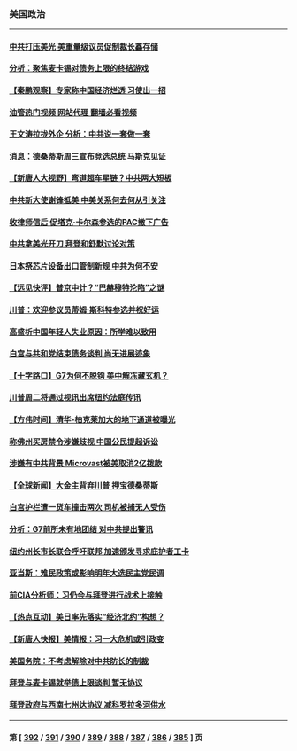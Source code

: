 ### 美国政治
---
#### [中共打压美光 美重量级议员促制裁长鑫存储](../../pages/ncid1078159/n14002702.md?05241245) 
#### [分析：聚焦麦卡锡对债务上限的终结游戏](../../pages/ncid1078159/n14002626.md?05241245) 
#### [【秦鹏观察】专家称中国经济烂透 习使出一招](../../pages/ncid1078159/n14002767.md?05241245) 
#### [油管热门视频 网站代理 翻墙必看视频](http://138.2.39.72:81/youtube.html?epic-marker?05241245)
#### [王文涛拉拢外企 分析：中共说一套做一套](../../pages/ncid1078159/n14002726.md?05241245) 
#### [消息：德桑蒂斯周三宣布竞选总统 马斯克见证](../../pages/ncid1078159/n14002652.md?05241245) 
#### [【新唐人大视野】弯道超车星链？中共两大短板](../../pages/ncid1078159/n14002690.md?05241245) 
#### [中共新大使谢锋抵美 中美关系何去何从引关注](../../pages/ncid1078159/n14002703.md?05241245) 
#### [收律师信后 促塔克‧卡尔森参选的PAC撤下广告](../../pages/ncid1078159/n14002686.md?05241245) 
#### [中共拿美光开刀 拜登和舒默讨论对策](../../pages/ncid1078159/n14002635.md?05241245) 
#### [日本祭芯片设备出口管制新规 中共为何不安](../../pages/ncid1078159/n14002608.md?05241245) 
#### [【远见快评】普京中计？“巴赫穆特沦陷”之谜](../../pages/ncid1078159/n14002567.md?05241245) 
#### [川普：欢迎参议员蒂姆‧斯科特参选并祝好运](../../pages/ncid1078159/n14002623.md?05241245) 
#### [高盛析中国年轻人失业原因：所学难以致用](../../pages/ncid1078159/n14002617.md?05241245) 
#### [白宫与共和党结束债务谈判 尚无进展迹象](../../pages/ncid1078159/n14002573.md?05241245) 
#### [【十字路口】G7为何不脱钩 美中解冻藏玄机？](../../pages/ncid1078159/n14002513.md?05241245) 
#### [川普周二将通过视讯出席纽约法庭传讯](../../pages/ncid1078159/n14002551.md?05241245) 
#### [【方伟时间】清华-柏克莱加大的地下通道被曝光](../../pages/ncid1078159/n14002553.md?05241245) 
#### [称佛州买房禁令涉嫌歧视 中国公民提起诉讼](../../pages/ncid1078159/n14002447.md?05241245) 
#### [涉嫌有中共背景 Microvast被美取消2亿拨款](../../pages/ncid1078159/n14002425.md?05241245) 
#### [【全球新闻】大金主背弃川普 押宝德桑蒂斯](../../pages/ncid1078159/n14002401.md?05241245) 
#### [白宫护栏遭一货车撞击两次 司机被捕无人受伤](../../pages/ncid1078159/n14002369.md?05241245) 
#### [分析：G7前所未有地团结 对中共提出警讯](../../pages/ncid1078159/n14001964.md?05241245) 
#### [纽约州长市长联合呼吁联邦 加速颁发寻求庇护者工卡](../../pages/ncid1078159/n14002286.md?05241245) 
#### [亚当斯：难民政策或影响明年大选民主党民调](../../pages/ncid1078159/n14002237.md?05241245) 
#### [前CIA分析师：习仍会与拜登进行战术上接触](../../pages/ncid1078159/n14002182.md?05241245) 
#### [【热点互动】美日率先落实“经济北约”构想？](../../pages/ncid1078159/n14002136.md?05241245) 
#### [【新唐人快报】美情报：习一大危机或引政变](../../pages/ncid1078159/n14002138.md?05241245) 
#### [美国务院：不考虑解除对中共防长的制裁](../../pages/ncid1078159/n14002190.md?05241245) 
#### [拜登与麦卡锡就举债上限谈判 暂无协议](../../pages/ncid1078159/n14002108.md?05241245) 
#### [拜登政府与西南七州达协议 减科罗拉多河供水](../../pages/ncid1078159/n14002092.md?05241245) 

---
#### 第 [ [392](./392.md?05241245) / [391](./391.md?05241245) / [390](./390.md?05241245) / [389](./389.md?05241245) / [388](./388.md?05241245) / [387](./387.md?05241245) / [386](./386.md?05241245) / [385](./385.md?05241245) ] 页
